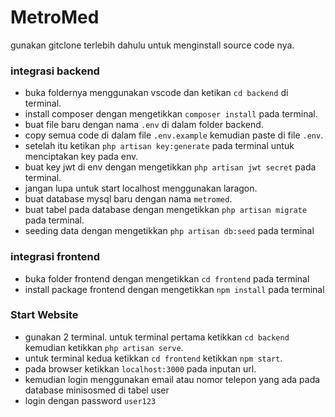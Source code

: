 # MetroMed

gunakan gitclone terlebih dahulu untuk menginstall source code nya.
### integrasi backend

- buka foldernya menggunakan vscode dan ketikan `cd backend` di terminal.
- install composer dengan mengetikkan `composer install` pada terminal.
- buat file baru dengan nama `.env` di dalam folder backend.
- copy semua code di dalam file `.env.example` kemudian paste di file `.env`.
- setelah itu ketikan `php artisan key:generate` pada terminal untuk menciptakan key pada env.
- buat key jwt di env dengan mengetikkan `php artisan jwt secret` pada terminal.
- jangan lupa untuk start localhost menggunakan laragon.
- buat database mysql baru dengan nama `metromed`.
- buat tabel pada database dengan mengetikkan `php artisan migrate` pada terminal.
- seeding data dengan mengetikkan `php artisan db:seed` pada terminal

### integrasi frontend
- buka folder frontend dengan mengetikkan `cd frontend` pada terminal
- install package frontend dengan mengetikkan `npm install` pada terminal

### Start Website
- gunakan 2 terminal. untuk terminal pertama ketikkan `cd backend` kemudian ketikkan `php artisan serve`.
- untuk terminal kedua ketikkan `cd frontend` ketikkan `npm start`.
- pada browser ketikkan `localhost:3000` pada inputan url.
- kemudian login menggunakan email atau nomor telepon yang ada pada database minisosmed di tabel user
- login dengan password `user123`

